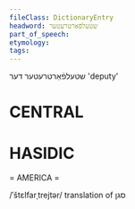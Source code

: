 ```yaml
---
fileClass: DictionaryEntry
headword: שטעלפֿאַרטרעטער
part_of_speech: 
etymology: 
tags: 
---
```

שטעלפֿאַרטרעטער
דער
'deputy'

CENTRAL
========

HASIDIC
=======
= AMERICA = 

/ˈštɛlfarˌtrejtər/ translation of סגן